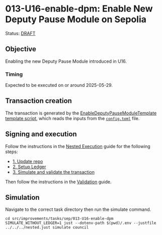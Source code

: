 # 013-U16-enable-dpm: Enable New Deputy Pause Module on Sepolia

Status: [DRAFT]()

## Objective

Enabling the new Deputy Pause Module introduced in U16.

### Timing

Expected to be executed on or around 2025-05-29.

## Transaction creation

The transaction is generated by the [EnableDeputyPauseModuleTemplate template script](../../../template/EnableDeputyPauseModuleTemplate.sol),
which reads the inputs from the [`config.toml`](./config.toml) file.

## Signing and execution

Follow the instructions in the [Nested Execution](../../../NESTED.md) guide for the following steps:

- [1. Update repo](../../../NESTED.md#1-update-repo)
- [2. Setup Ledger](../../../NESTED.md#2-setup-ledger)
- [3. Simulate and validate the transaction](../../../NESTED.md#3-simulate-and-validate-the-transaction)

Then follow the instructions in the [Validation](./VALIDATION.md) guide.

## Simulation

Navigate to the correct task directory then run the simulate command.
```
cd src/improvements/tasks/sep/013-U16-enable-dpm
SIMULATE_WITHOUT_LEDGER=1 just --dotenv-path $(pwd)/.env --justfile ../../../nested.just simulate council
```